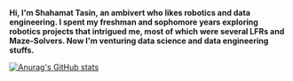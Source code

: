 **Hi, I'm Shahamat Tasin, an ambivert who likes robotics and data engineering. I spent my freshman and sophomore years exploring robotics projects that intrigued me, most of which were several LFRs and Maze-Solvers. Now I'm venturing data science and data engineering stuffs.**

[![Anurag's GitHub stats](https://github-readme-stats.vercel.app/api?username=Tasin69&count_private=true&show_icons=true&theme=vue-dark&hide=contribs&custom_title=Here's+An+Overview)](https://github.com/anuraghazra/github-readme-stats)
